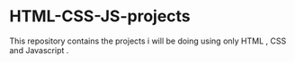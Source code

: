 # HTML-CSS-JS-projects
This repository contains the projects i will be doing using only HTML , CSS and Javascript .
